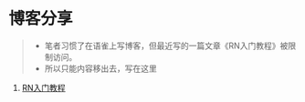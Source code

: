 # 博客分享
> - 笔者习惯了在语雀上写博客，但最近写的一篇文章《RN入门教程》被限制访问。
> - 所以只能内容移出去，写在这里

1.  [RN入门教程]([http://www.baidu.com](https://github.com/guojingwen/share/blob/main/1.react-native-start.md))

